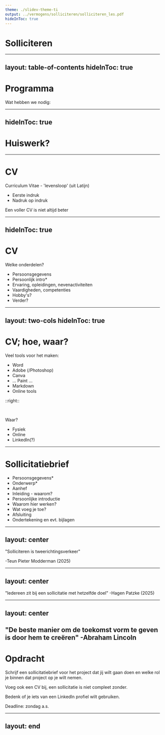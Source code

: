 ```yaml
---
theme: ./slidev-theme-ti
output: ../vermogens/solliciteren/solliciteren_les.pdf
hideInToc: true
---
```


# Solliciteren

---
layout: table-of-contents
hideInToc: true
---

# Programma

Wat hebben we nodig:

---
hideInToc: true
---

# Huiswerk?

---

# CV

Curriculum Vitae - 'levensloop' (uit Latijn)

<v-clicks>

- Eerste indruk
- Nadruk op indruk

</v-clicks>

<v-click>
Een voller CV is niet altijd beter
</v-click>

<!-- Gemiddeld genomen wordt er maar zo'n 7 seconden naar een CV gekeken -->

---
hideInToc: true
---

# CV

Welke onderdelen?
<v-clicks>

- Persoonsgegevens
- Persoonlijk intro*
- Ervaring, opleidingen, nevenactiviteiten
- Vaardigheden, competenties
- Hobby's? 
- Verder?

</v-clicks>

---
layout: two-cols
hideInToc: true
---

# CV; hoe, waar?

<v-click>

Veel tools voor het maken:
- Word
- Adobe (/Photoshop)
- Canva
- ... Paint ...
- Markdown
- Online tools

</v-click>

::right::

<br>
<v-click>

Waar?
- Fysiek
- Online
- LinkedIn(?)

</v-click>

---

# Sollicitatiebrief

<v-clicks>

- Persoonsgegevens*
- Onderwerp*
- Aanhef
- Inleiding - waarom?
- Persoonlijke introductie
- Waarom hier werken?
- Wat voeg je toe?
- Afsluiting
- Ondertekening en evt. bijlagen


</v-clicks>

---
layout: center
---

"Solliciteren is tweerichtingsverkeer"

<v-click>-Teun Pieter Modderman (2025)</v-click>

---
layout: center
---

"Iedereen zit bij een sollicitatie met hetzelfde doel"
<v-click>-Hagen Patzke (2025)</v-click>

---
layout: center
---
"De beste manier om de toekomst vorm te geven is door hem te creëren"
<v-click>-Abraham Lincoln</v-click>
---

# Opdracht

Schrijf een sollicitatiebrief voor het project dat jij wilt gaan doen en welke rol je binnen dat project op je wilt nemen.

Voeg ook een CV bij, een sollicitatie is niet compleet zonder.

Bedenk of je iets van een LinkedIn profiel wilt gebruiken.

Deadline: zondag a.s.

---
layout: end
---
